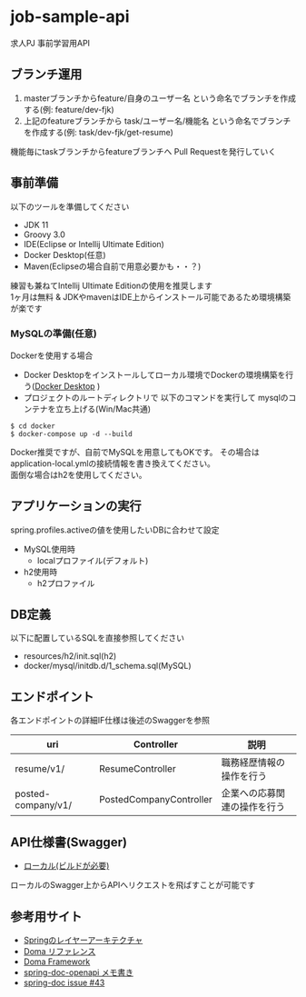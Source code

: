 # job-sample-api

求人PJ 事前学習用API

## ブランチ運用

1. masterブランチからfeature/自身のユーザー名 という命名でブランチを作成する(例: feature/dev-fjk)
1. 上記のfeatureブランチから task/ユーザー名/機能名 という命名でブランチを作成する(例: task/dev-fjk/get-resume)

機能毎にtaskブランチからfeatureブランチへ Pull Requestを発行していく

## 事前準備

以下のツールを準備してください

- JDK 11
- Groovy 3.0
- IDE(Eclipse or Intellij Ultimate Edition)
- Docker Desktop(任意)
- Maven(Eclipseの場合自前で用意必要かも・・？)

練習も兼ねてIntellij Ultimate Editionの使用を推奨します<br>
1ヶ月は無料 & JDKやmavenはIDE上からインストール可能であるため環境構築が楽です

### MySQLの準備(任意)

Dockerを使用する場合

- Docker Desktopをインストールしてローカル環境でDockerの環境構築を行う([Docker Desktop](https://www.docker.com/products/docker-desktop) )
- プロジェクトのルートディレクトリで 以下のコマンドを実行して mysqlのコンテナを立ち上げる(Win/Mac共通)

~~~
$ cd docker
$ docker-compose up -d --build
~~~ 

Docker推奨ですが、自前でMySQLを用意してもOKです。 その場合はapplication-local.ymlの接続情報を書き換えてください。<br>
面倒な場合はh2を使用してください。

## アプリケーションの実行

spring.profiles.activeの値を使用したいDBに合わせて設定

- MySQL使用時
    - localプロファイル(デフォルト)
- h2使用時
    - h2プロファイル

## DB定義

以下に配置しているSQLを直接参照してください

- resources/h2/init.sql(h2)
- docker/mysql/initdb.d/1_schema.sql(MySQL)

## エンドポイント

各エンドポイントの詳細IF仕様は後述のSwaggerを参照

| uri | Controller | 説明   |
|----  |----   | ---   |
| resume/v1/  | ResumeController  | 職務経歴情報の操作を行う  |
| posted-company/v1/  | PostedCompanyController  | 企業への応募関連の操作を行う  |

## API仕様書(Swagger)

- [ローカル(ビルドが必要)](http://localhost:8080/swagger-ui/index.html)

ローカルのSwagger上からAPIへリクエストを飛ばすことが可能です

## 参考用サイト

- [Springのレイヤーアーキテクチャ](http://terasolunaorg.github.io/guideline/public_review/Overview/ApplicationLayering.html)
- [Doma リファレンス](http://doma.seasar.org/reference/index.html)
- [Doma Framework](https://github.com/domaframework/doma-spring-boot)
- [spring-doc-openapi メモ書き](https://ksby.hatenablog.com/entry/2021/03/25/072126)
- [spring-doc issue #43](https://github.com/springdoc/springdoc-openapi/issues/43)
